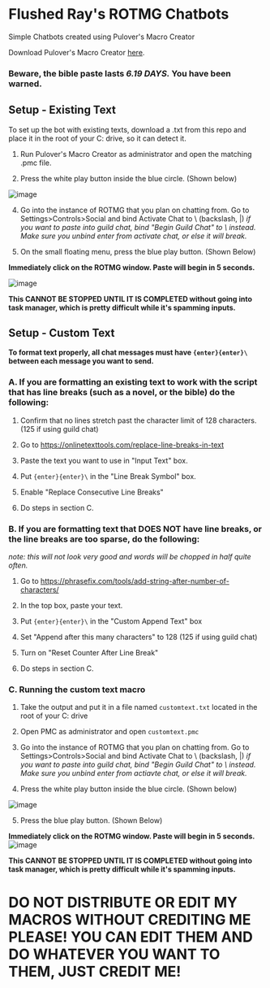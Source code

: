 # Flushed Ray's ROTMG Chatbots

Simple Chatbots created using Pulover's Macro Creator

Download Pulover's Macro Creator [here](https://www.macrocreator.com/download/).

### Beware, the bible paste lasts ***6.19 DAYS.*** You have been warned.

## Setup - Existing Text

To set up the bot with existing texts, download a .txt from this repo and place it in the root of your C: drive, so it can detect it.

1. Run Pulover's Macro Creator as administrator and open the matching .pmc file.

2. Press the white play button inside the blue circle. (Shown below)

![image](https://github.com/user-attachments/assets/13b713c3-4bd6-42ae-8435-d06e224f4989)

4. Go into the instance of ROTMG that you plan on chatting from. Go to Settings>Controls>Social and bind Activate Chat to \ (backslash, |)
*if you want to paste into guild chat, bind "Begin Guild Chat" to \ instead. Make sure you unbind enter from activate chat, or else it will break.*

5. On the small floating menu, press the blue play button. (Shown Below)

**Immediately click on the ROTMG window. Paste will begin in 5 seconds.**

![image](https://github.com/user-attachments/assets/7e015401-efaf-4861-867a-1402444aeeed)

**This CANNOT BE STOPPED UNTIL IT IS COMPLETED without going into task manager, which is pretty difficult while it's spamming inputs.**

## Setup - Custom Text

**To format text properly, all chat messages must have ``{enter}{enter}\`` between each message you want to send.**

### A. If you are formatting an existing text to work with the script that has line breaks (such as a novel, or the bible) do the following:

1. Confirm that no lines stretch past the character limit of 128 characters. (125 if using guild chat)

2. Go to https://onlinetexttools.com/replace-line-breaks-in-text

3. Paste the text you want to use in "Input Text" box.

4. Put ``{enter}{enter}\`` in the "Line Break Symbol" box.

5. Enable "Replace Consecutive Line Breaks"

6. Do steps in section C.

### B. If you are formatting text that DOES NOT have line breaks, or the line breaks are too sparse, do the following:
*note: this will not look very good and words will be chopped in half quite often.*

1. Go to https://phrasefix.com/tools/add-string-after-number-of-characters/

2. In the top box, paste your text.

3. Put ``{enter}{enter}\`` in the "Custom Append Text" box

4. Set "Append after this many characters" to 128 (125 if using guild chat)

5. Turn on "Reset Counter After Line Break"

6. Do steps in section C.

### C. Running the custom text macro

1. Take the output and put it in a file named ``customtext.txt`` located in the root of your C: drive

2. Open PMC as administrator and open ``customtext.pmc``

3. Go into the instance of ROTMG that you plan on chatting from. Go to Settings>Controls>Social and bind Activate Chat to \ (backslash, |)
*if you want to paste into guild chat, bind "Begin Guild Chat" to \ instead. Make sure you unbind enter from actiavte chat, or else it will break.*

4. Press the white play button inside the blue circle. (Shown below)

![image](https://github.com/user-attachments/assets/13b713c3-4bd6-42ae-8435-d06e224f4989)

5. Press the blue play button. (Shown Below)

**Immediately click on the ROTMG window. Paste will begin in 5 seconds.**
 ![image](https://github.com/user-attachments/assets/7e015401-efaf-4861-867a-1402444aeeed)

**This CANNOT BE STOPPED UNTIL IT IS COMPLETED without going into task manager, which is pretty difficult while it's spamming inputs.**

# DO NOT DISTRIBUTE OR EDIT MY MACROS WITHOUT CREDITING ME PLEASE! YOU CAN EDIT THEM AND DO WHATEVER YOU WANT TO THEM, JUST CREDIT ME! 
